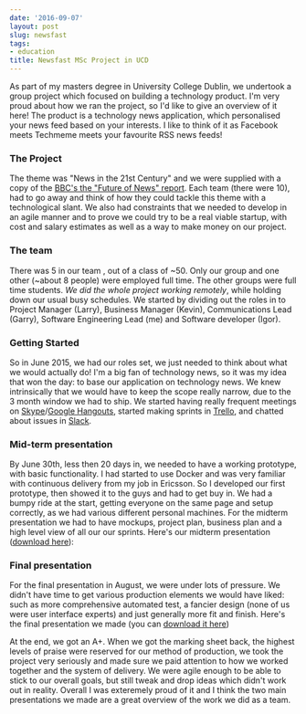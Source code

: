 ```yaml
---
date: '2016-09-07'
layout: post
slug: newsfast
tags:
- education
title: Newsfast MSc Project in UCD
---
```


As part of my masters degree in University College Dublin, we undertook a group project which focused on building a technology product. I'm very proud about how we ran the project, so I'd like to give an overview of it here! The product is a technology news application, which personalised your news feed based on your interests. I like to think of it as Facebook meets Techmeme meets your favourite RSS news feeds!

### The Project
The theme was "News in the 21st Century" and we were supplied with a copy of the [BBC's the "Future of News" report](http://www.bbc.co.uk/news/resources/idt-bbb9e158-4a1b-43c7-8b3b-9651938d4d6a). Each team (there were 10), had to go away and think of how they could tackle this theme with a technological slant. We also had constraints that we needed to develop in an agile manner and to prove we could try to be a real viable startup, with cost and salary estimates as well as a way to make money on our project.

### The team
There was 5 in our team , out of a class of ~50. Only our group and one other (~about 8 people) were employed full time. The other groups were full time students. *We did the whole project working remotely*, while holding down our usual busy schedules. We started by dividing out the roles in to Project Manager (Larry), Business Manager (Kevin), Communications Lead (Garry), Software Engineering Lead (me) and Software developer (Igor).  

### Getting Started
So in June 2015, we had our roles set, we just needed to think about what we would actually do! I'm a big fan of technology news, so it was my idea that won the day: to base our application on technology news. We knew intrinsically that we would have to keep the scope really narrow, due to the 3 month window we had to ship. We started having really frequent meetings on [Skype](https://www.skype.com/en/)/[Google Hangouts](https://hangouts.google.com/), started making sprints in [Trello](https://www.trello.com), and chatted about issues in [Slack](https://www.slack.com).

### Mid-term presentation
By June 30th, less then 20 days in, we needed to have a working prototype, with basic functionality. I had started to use Docker and was very familiar with continuous delivery from my job in Ericsson. So I developed our first prototype, then showed it to the guys and had to get buy in. We had a bumpy ride at the start, getting everyone on the same page and setup correctly, as we had various different personal machines. For the midterm presentation we had to have mockups, project plan, business plan and a high level view of all our our sprints. Here's our midterm presentation ([download here](/presentations/newsfast-midterm.pdf)):

<script async class="speakerdeck-embed" data-id="68ef262d90c44f1ebe215e24c7c8d13b" data-ratio="1.37081659973226" src="//speakerdeck.com/assets/embed.js"></script>


### Final presentation
For the final presentation in August, we were under lots of pressure. We didn't have time to get various production elements we would have liked: such as more comprehensive automated test, a fancier design (none of us were user interface experts) and just generally more fit and finish. Here's the final presentation we made (you can [download it here](/presentations/newsfast-final.pdf))

<script async class="speakerdeck-embed" data-id="414fa93c47fb4657b8bc9ebdda5c823d" data-ratio="1.37081659973226" src="//speakerdeck.com/assets/embed.js"></script>

At the end, we got an A+. When we got the marking sheet back, the highest levels of praise were reserved for our method of production, we took the project very seriously and made sure we paid attention to how we worked together and the system of delivery. We were agile enough to be able to stick to our overall goals, but still tweak and drop ideas which didn't work out in reality. Overall I was exteremely proud of it and I think the two main presentations we made are a great overview of the work we did as a team.